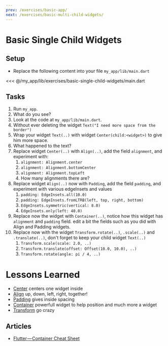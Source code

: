 ```yaml
---
prev: /exercises/basic-app/
next: /exercises/basic-multi-child-widgets/
---
```


# Basic Single Child Widgets

## Setup

- Replace the following content into your file `my_app/lib/main.dart`

<<< @/my_app/lib/exercises/basic-single-child-widgets/main.dart

## Tasks

1. Run `my_app`.
2. What do you see?
3. Look at the code at `my_app/lib/main.dart`.
4. Without ever deleting the widget `Text("I need more space from the border")`
5. Wrap your widget `Text(..)` with widget `Center(child:<widget>)` to give him more space.
6. What happened to the text?
7. Replace widget `Center(..)` with `Align(..)`, add the field `alignment`, and experiment with:
   1. `alignment: Alignment.center`
   2. `alignment: Alignment.bottomCenter`
   3. `alignment: Alignment.topLeft`
   4. How many alignments there are?
8. Replace widget `Align(..)` now with `Padding`, add the field `padding`, and experiment with various edgeInsets and values
   1. `padding: EdgeInsets.all(10.0)`
   2. `padding: EdgeInsets.fromLTRB(left, top, right, bottom)`
   3. `EdgeInsets.symmetric(vertical: 8.0)`
   4. `EdgeInsets.only(left: 40.0)`
9. Replace now the widget with `Container(..)`, notice how this widget has `alignment` and `padding` field. edit a bit the fields such as you did with Align and Padding widgets.
10. Replace now with the widget `Transform.rotate(..)`, `.scale(..)` and `.translate(..)`, don't forget to keep your child widget `Text(..)`
    1. `Transform.scale(scale: 2.0, ..)`
    2. `Transform.translate(offset: Offset(10.0, 10.0), ..)`
    3. `Transform.rotate(angle: pi / 4, ..)`

# Lessons Learned

- [Center](https://docs.flutter.io/flutter/widgets/Center-class.html) centers one widget inside
- [Align](https://docs.flutter.io/flutter/widgets/Align-class.html) up, down, left, right, together!
- [Padding](https://docs.flutter.io/flutter/widgets/Padding-class.html) gives inside spacing
- [Container](
https://docs.flutter.io/flutter/widgets/Container-class.html) powerfull widget to help position and much more a widget
- [Transform](https://docs.flutter.io/flutter/widgets/Transform-class.html) go crazy

## Articles

- [Flutter — Container Cheat Sheet](https://medium.com/jlouage/container-de5b0d3ad184)